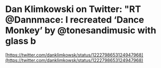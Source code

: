 # Dan Klimkowski on Twitter: "RT @Dannmace: I recreated ‘Dance Monkey’ by @tonesandimusic with glass b

[https://twitter.com/danklimkowsk/status/1222798653124947968](https://twitter.com/danklimkowsk/status/1222798653124947968)

